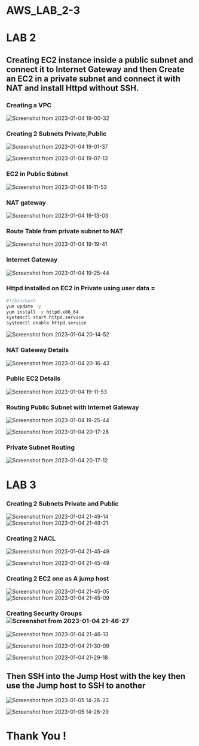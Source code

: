 # AWS_LAB_2-3

# LAB 2
## Creating EC2 instance inside a public subnet and connect it to Internet Gateway and then Create an EC2 in a private subnet and connect it with NAT and install Httpd without SSH.


### Creating a VPC
![Screenshot from 2023-01-04 19-00-32](https://user-images.githubusercontent.com/103090890/210628769-566b3feb-42c6-49e1-8517-b5463618c746.jpg)


### Creating 2 Subnets Private,Public
 
![Screenshot from 2023-01-04 19-01-37](https://user-images.githubusercontent.com/103090890/210628861-5beb43b4-2eb1-4434-9399-3f92f4286d0f.jpg)





![Screenshot from 2023-01-04 19-07-13](https://user-images.githubusercontent.com/103090890/210628874-fb52a0fb-2bbc-4cc4-81c0-41b94514454b.png)


### EC2 in Public Subnet


![Screenshot from 2023-01-04 19-11-53](https://user-images.githubusercontent.com/103090890/210628898-0f8b9cb6-d978-4de5-a318-de33e72891f8.png)


### NAT gateway

![Screenshot from 2023-01-04 19-13-03](https://user-images.githubusercontent.com/103090890/210628902-b6c0da68-256d-44b2-8769-8a6ca4405b66.png)


### Route Table from private subnet to NAT
![Screenshot from 2023-01-04 19-19-41](https://user-images.githubusercontent.com/103090890/210628907-5045deff-5f4d-490c-b2b1-df8ef8722a36.png)

### Internet Gateway


![Screenshot from 2023-01-04 19-25-44](https://user-images.githubusercontent.com/103090890/210630149-cb02c802-d9c6-40fc-a39a-d980d8b5af8f.png)



### Httpd installed on EC2 in Private using user data =
```bash
#!/bin/bash
yum update -y
yum install -y httpd.x86_64
systemctl start httpd.service
systemctl enable httpd.service
```
![Screenshot from 2023-01-04 20-14-52](https://user-images.githubusercontent.com/103090890/210631519-1d5e01a8-bb29-4d5c-87e0-4276a92a6811.png)



### NAT Gateway Details

![Screenshot from 2023-01-04 20-16-43](https://user-images.githubusercontent.com/103090890/210631545-4a4c6716-6328-438f-ae62-87fb6dc09daa.png)


### Public EC2 Details

![Screenshot from 2023-01-04 19-11-53](https://user-images.githubusercontent.com/103090890/210630891-5c39a078-5137-4889-9702-4a8d6895a0aa.png)

### Routing Public Subnet with Internet Gateway

![Screenshot from 2023-01-04 19-25-44](https://user-images.githubusercontent.com/103090890/210631023-9dd5eb24-2c89-47bb-bfeb-18b68cc5585f.png)


![Screenshot from 2023-01-04 20-17-28](https://user-images.githubusercontent.com/103090890/210631094-30c18b2f-93ab-4c00-92ba-2b1274585e11.png)

### Private Subnet Routing

![Screenshot from 2023-01-04 20-17-12](https://user-images.githubusercontent.com/103090890/210631164-f75e9138-0d73-4b53-bacd-8e262c3f60c6.png)

# LAB 3

### Creating 2 Subnets Private and Public

![Screenshot from 2023-01-04 21-49-14](https://user-images.githubusercontent.com/103090890/210637302-6b7c28c3-ff84-4c74-b6da-f97add83bd0b.png)
![Screenshot from 2023-01-04 21-49-21](https://user-images.githubusercontent.com/103090890/210637316-5727025e-7e9a-47e2-9239-3e49399cfb4b.png)

### Creating 2 NACL 
![Screenshot from 2023-01-04 21-45-49](https://user-images.githubusercontent.com/103090890/210637471-d8e9c918-f05f-4e32-a6c2-7039acd070bf.png)



![Screenshot from 2023-01-04 21-45-49](https://user-images.githubusercontent.com/103090890/210637506-93782aa7-567f-46cb-9854-ff97cc20567b.png)

### Creating 2 EC2 one as A jump host 
![Screenshot from 2023-01-04 21-45-05](https://user-images.githubusercontent.com/103090890/210637678-509c49a4-5195-40c2-8bba-f0985dc64ca6.png)
![Screenshot from 2023-01-04 21-45-09](https://user-images.githubusercontent.com/103090890/210637688-4f58fbcd-b1e5-4096-8177-44f1f46e7337.png)

### Creating Security Groups![Screenshot from 2023-01-04 21-46-27](https://user-images.githubusercontent.com/103090890/210637751-66ebef54-547b-46e1-af72-3fcf41889003.png)

![Screenshot from 2023-01-04 21-46-13](https://user-images.githubusercontent.com/103090890/210637744-80a4c61e-953d-4c5b-b581-2c76f3174c6f.png)

![Screenshot from 2023-01-04 21-30-09](https://user-images.githubusercontent.com/103090890/210637785-16b64c14-4ede-47c7-9731-1ede520754bb.png)


![Screenshot from 2023-01-04 21-29-18](https://user-images.githubusercontent.com/103090890/210637772-3d6946d1-cf04-491b-9887-dbbbbcf51e30.png)


## Then SSH into the Jump Host with the key then use the Jump host to SSH to another
![Screenshot from 2023-01-05 14-26-23](https://user-images.githubusercontent.com/103090890/210780184-630830ee-d010-4e89-915e-ad1f874ef546.png)

![Screenshot from 2023-01-05 14-26-29](https://user-images.githubusercontent.com/103090890/210780238-f093a018-7cf6-4bf0-9072-1ffdc884df2e.png)








# Thank You !
